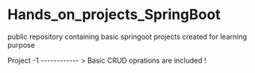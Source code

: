 # Hands_on_projects_SpringBoot
public repository containing basic springoot projects created for learning purpose

Project -1
------------ > Basic CRUD oprations are included !
